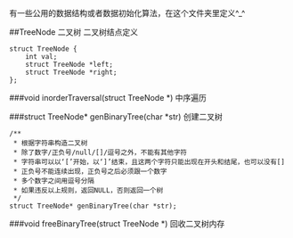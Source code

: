 有一些公用的数据结构或者数据初始化算法，在这个文件夹里定义^_^

##TreeNode 二叉树
二叉树结点定义

    struct TreeNode {
        int val;
        struct TreeNode *left;
        struct TreeNode *right;
    };

###void inorderTraversal(struct TreeNode *) 中序遍历

###struct TreeNode* genBinaryTree(char *str) 创建二叉树
```
/**
 * 根据字符串构造二叉树
 * 除了数字/正负号/null/[]/逗号之外，不能有其他字符
 * 字符串可以以‘[’开始，以‘]’结束，且这两个字符只能出现在开头和结尾，也可以没有[]
 * 正负号不能连续出现，正负号之后必须跟一个数字
 * 多个数字之间用逗号分隔
 * 如果违反以上规则，返回NULL，否则返回一个树
 */
struct TreeNode* genBinaryTree(char *str);
```
###void freeBinaryTree(struct TreeNode *) 回收二叉树内存
